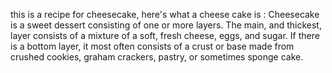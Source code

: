 this is a recipe for cheesecake, here's what a cheese cake is :
Cheesecake is a sweet dessert consisting of one or more layers. The main, and thickest, layer consists of a mixture of a soft, fresh cheese, eggs, and sugar. If there is a bottom layer, it most often consists of a crust or base made from crushed cookies, graham crackers, pastry, or sometimes sponge cake.